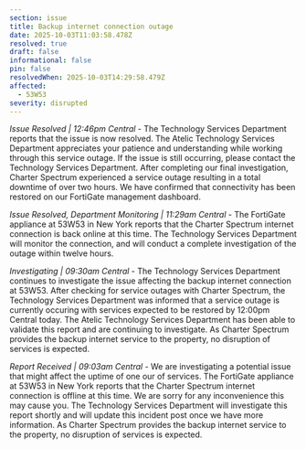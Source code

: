```yaml
---
section: issue
title: Backup internet connection outage
date: 2025-10-03T11:03:58.478Z
resolved: true
draft: false
informational: false
pin: false
resolvedWhen: 2025-10-03T14:29:58.479Z
affected:
  - 53W53
severity: disrupted
---
```

*Issue Resolved | 12:46pm Central* - The Technology Services Department reports that the issue is now resolved. The Atelic Technology Services Department appreciates your patience and understanding while working through this service outage. If the issue is still occurring, please contact the Technology Services Department. After completing our final investigation, Charter Spectrum experienced a service outage resulting in a total downtime of over two hours. We have confirmed that connectivity has been restored on our FortiGate management dashboard.

*Issue Resolved, Department Monitoring | 11:29am Central* - The FortiGate appliance at 53W53 in New York reports that the Charter Spectrum internet connection is back online at this time. The Technology Services Department will monitor the connection, and will conduct a complete investigation of the outage within twelve hours.

*Investigating | 09:30am Central* - The Technology Services Department continues to investigate the issue affecting the backup internet connection at 53W53. After checking for service outages with Charter Spectrum, the Technology Services Department was informed that a service outage is currently occuring with services expected to be restored by 12:00pm Central today. The Atelic Technology Services Department has been able to validate this report and are continuing to investigate. As Charter Spectrum provides the backup internet service to the property, no disruption of services is expected.

*Report Received | 09:03am Central* - We are investigating a potential issue that might affect the uptime of one our of services. The FortiGate appliance at 53W53 in New York reports that the Charter Spectrum internet connection is offline at this time. We are sorry for any inconvenience this may cause you. The Technology Services Department will investigate this report shortly and will update this incident post once we have more information. As Charter Spectrum provides the backup internet service to the property, no disruption of services is expected.